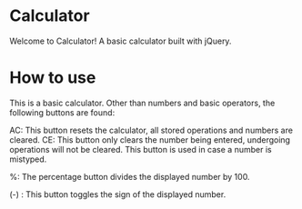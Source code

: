 Calculator
===========================================================

Welcome to Calculator!
A basic calculator built with jQuery.

How to use
===========================================================

This is a basic calculator. Other than numbers and basic operators, the following buttons are found:

AC: This button resets the calculator, all stored operations and numbers are cleared.
CE: This button only clears the number being entered, undergoing operations will not be cleared. This button is used in case a number is mistyped.

%: The percentage button divides the displayed number by 100.

(-) : This button toggles the sign of the displayed number.